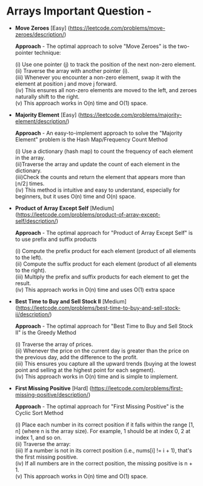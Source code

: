   # Arrays Important Question - 
  + **Move Zeroes** [Easy] (https://leetcode.com/problems/move-zeroes/description/)
    
      **Approach** -  The optimal approach to solve "Move Zeroes" is the two-pointer technique:

       (i) Use one pointer (j) to track the position of the next non-zero element.
        <br>
       (ii) Traverse the array with another pointer (i).
       <br>
       (iii) Whenever you encounter a non-zero element, swap it with the element at position j and move j forward.
       <br>
       (iv) This ensures all non-zero elements are moved to the left, and zeroes naturally shift to the right.
       <br>
       (v) This approach works in O(n) time and O(1) space.

  + **Majority Element**  [Easy]  (https://leetcode.com/problems/majority-element/description/)

    **Approach** - An easy-to-implement approach to solve the "Majority Element" problem is the Hash Map/Frequency Count Method

    (i) Use a dictionary (hash map) to count the frequency of each element in the array.
    <br>
    (ii)Traverse the array and update the count of each element in the dictionary.
    <br>
    (iii)Check the counts and return the element that appears more than ⌊n/2⌋ times.
    <br>
    (iv) This method is intuitive and easy to understand, especially for beginners, but it uses O(n) time and O(n) space.

    
 + **Product of Array Except Self**  [Medium] (https://leetcode.com/problems/product-of-array-except-self/description/)

   **Approach**  - The optimal approach for "Product of Array Except Self" is to use prefix and suffix products

    (i) Compute the prefix product for each element (product of all elements to the left).
   <br>
    (ii) Compute the suffix product for each element (product of all elements to the right).
   <br>
    (iii) Multiply the prefix and suffix products for each element to get the result.
   <br>
    (iv) This approach works in O(n) time and uses O(1) extra space

+ **Best Time to Buy and Sell Stock II**  [Medium] (https://leetcode.com/problems/best-time-to-buy-and-sell-stock-ii/description/)

  **Approach** - The optimal approach for "Best Time to Buy and Sell Stock II" is the Greedy Method

  (i) Traverse the array of prices.
  <br>
  (ii) Whenever the price on the current day is greater than the price on the previous day, add the difference to the profit.
  <br>
  (iii) This ensures you capture all the upward trends (buying at the lowest point and selling at the highest point for each segment).
  <br>
  (iv) This approach works in O(n) time and is simple to implement.

+ **First Missing Positive**  [Hard] (https://leetcode.com/problems/first-missing-positive/description/)

  **Approach** - The optimal approach for "First Missing Positive" is the Cyclic Sort Method

  (i) Place each number in its correct position if it falls within the range [1, n] (where n is the array size). For example, 1 should be at index 0, 2 at index 1, and so on.
  <br>
  (ii) Traverse the array:
  <br>
  (iii) If a number is not in its correct position (i.e., nums[i] != i + 1), that's the first missing positive.
  <br>
  (iv) If all numbers are in the correct position, the missing positive is n + 1.
  <br>
  (v) This approach works in O(n) time and O(1) space.
